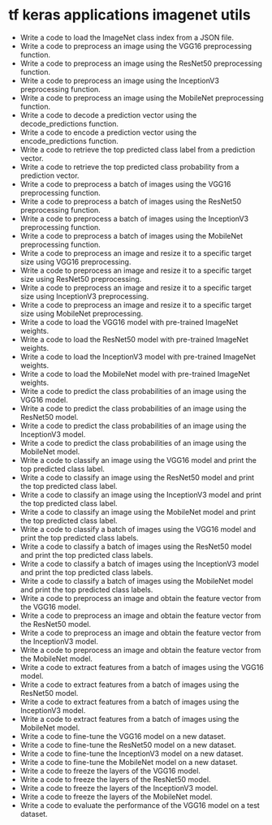 # tf keras applications imagenet utils

- Write a code to load the ImageNet class index from a JSON file.
- Write a code to preprocess an image using the VGG16 preprocessing function.
- Write a code to preprocess an image using the ResNet50 preprocessing function.
- Write a code to preprocess an image using the InceptionV3 preprocessing function.
- Write a code to preprocess an image using the MobileNet preprocessing function.
- Write a code to decode a prediction vector using the decode_predictions function.
- Write a code to encode a prediction vector using the encode_predictions function.
- Write a code to retrieve the top predicted class label from a prediction vector.
- Write a code to retrieve the top predicted class probability from a prediction vector.
- Write a code to preprocess a batch of images using the VGG16 preprocessing function.
- Write a code to preprocess a batch of images using the ResNet50 preprocessing function.
- Write a code to preprocess a batch of images using the InceptionV3 preprocessing function.
- Write a code to preprocess a batch of images using the MobileNet preprocessing function.
- Write a code to preprocess an image and resize it to a specific target size using VGG16 preprocessing.
- Write a code to preprocess an image and resize it to a specific target size using ResNet50 preprocessing.
- Write a code to preprocess an image and resize it to a specific target size using InceptionV3 preprocessing.
- Write a code to preprocess an image and resize it to a specific target size using MobileNet preprocessing.
- Write a code to load the VGG16 model with pre-trained ImageNet weights.
- Write a code to load the ResNet50 model with pre-trained ImageNet weights.
- Write a code to load the InceptionV3 model with pre-trained ImageNet weights.
- Write a code to load the MobileNet model with pre-trained ImageNet weights.
- Write a code to predict the class probabilities of an image using the VGG16 model.
- Write a code to predict the class probabilities of an image using the ResNet50 model.
- Write a code to predict the class probabilities of an image using the InceptionV3 model.
- Write a code to predict the class probabilities of an image using the MobileNet model.
- Write a code to classify an image using the VGG16 model and print the top predicted class label.
- Write a code to classify an image using the ResNet50 model and print the top predicted class label.
- Write a code to classify an image using the InceptionV3 model and print the top predicted class label.
- Write a code to classify an image using the MobileNet model and print the top predicted class label.
- Write a code to classify a batch of images using the VGG16 model and print the top predicted class labels.
- Write a code to classify a batch of images using the ResNet50 model and print the top predicted class labels.
- Write a code to classify a batch of images using the InceptionV3 model and print the top predicted class labels.
- Write a code to classify a batch of images using the MobileNet model and print the top predicted class labels.
- Write a code to preprocess an image and obtain the feature vector from the VGG16 model.
- Write a code to preprocess an image and obtain the feature vector from the ResNet50 model.
- Write a code to preprocess an image and obtain the feature vector from the InceptionV3 model.
- Write a code to preprocess an image and obtain the feature vector from the MobileNet model.
- Write a code to extract features from a batch of images using the VGG16 model.
- Write a code to extract features from a batch of images using the ResNet50 model.
- Write a code to extract features from a batch of images using the InceptionV3 model.
- Write a code to extract features from a batch of images using the MobileNet model.
- Write a code to fine-tune the VGG16 model on a new dataset.
- Write a code to fine-tune the ResNet50 model on a new dataset.
- Write a code to fine-tune the InceptionV3 model on a new dataset.
- Write a code to fine-tune the MobileNet model on a new dataset.
- Write a code to freeze the layers of the VGG16 model.
- Write a code to freeze the layers of the ResNet50 model.
- Write a code to freeze the layers of the InceptionV3 model.
- Write a code to freeze the layers of the MobileNet model.
- Write a code to evaluate the performance of the VGG16 model on a test dataset.